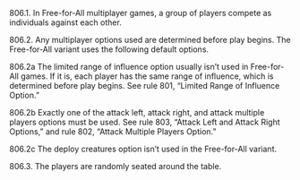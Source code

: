 806.1. In Free-for-All multiplayer games, a group of players compete as individuals against each other.

806.2. Any multiplayer options used are determined before play begins. The Free-for-All variant uses the following default options.

806.2a The limited range of influence option usually isn’t used in Free-for-All games. If it is, each player has the same range of influence, which is determined before play begins. See rule 801, “Limited Range of Influence Option.”

806.2b Exactly one of the attack left, attack right, and attack multiple players options must be used. See rule 803, “Attack Left and Attack Right Options,” and rule 802, “Attack Multiple Players Option.”

806.2c The deploy creatures option isn’t used in the Free-for-All variant.

806.3. The players are randomly seated around the table.